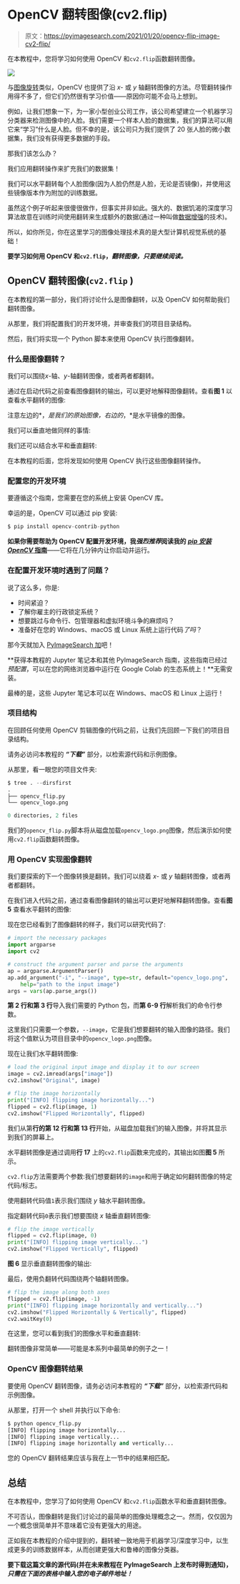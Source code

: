 # OpenCV 翻转图像(cv2.flip)

> 原文：<https://pyimagesearch.com/2021/01/20/opencv-flip-image-cv2-flip/>

在本教程中，您将学习如何使用 OpenCV 和`cv2.flip`函数翻转图像。

![](img/d5164957a77c860a71f9c1153360352c.png)

与[图像旋转](https://pyimagesearch.com/2021/01/20/opencv-rotate-image/)类似，OpenCV 也提供了沿 *x-* 或 *y* 轴翻转图像的方法。尽管翻转操作用得不多了，但它们仍然很有学习价值——原因你可能不会马上想到。

例如，让我们想象一下，为一家小型创业公司工作，该公司希望建立一个机器学习分类器来检测图像中的人脸。我们需要一个样本人脸的数据集，我们的算法可以用它来“学习”什么是人脸。但不幸的是，该公司只为我们提供了 20 张人脸的微小数据集，我们没有获得更多数据的手段。

那我们该怎么办？

我们应用翻转操作来扩充我们的数据集！

我们可以水平翻转每个人脸图像(因为人脸仍然是人脸，无论是否镜像)，并使用这些镜像版本作为附加的训练数据。

虽然这个例子听起来很傻很做作，但事实并非如此。强大的、数据饥渴的深度学习算法故意在训练时间使用翻转来生成额外的数据(通过一种叫做[数据增强](https://pyimagesearch.com/2019/07/08/keras-imagedatagenerator-and-data-augmentation/)的技术)。

所以，如你所见，你在这里学习的图像处理技术真的是大型计算机视觉系统的基础！

**要学习如何用 OpenCV 和`cv2.flip`，*翻转图像，只要继续阅读。***

## **OpenCV 翻转图像(`cv2.flip` )**

在本教程的第一部分，我们将讨论什么是图像翻转，以及 OpenCV 如何帮助我们翻转图像。

从那里，我们将配置我们的开发环境，并审查我们的项目目录结构。

然后，我们将实现一个 Python 脚本来使用 OpenCV 执行图像翻转。

### **什么是图像翻转？**

我们可以围绕*x*-轴、*y*-轴翻转图像，或者两者都翻转。

通过在启动代码之前查看图像翻转的输出，可以更好地解释图像翻转。查看**图 1** 以查看水平翻转的图像:

注意左边的*，*是我们的原始图像，右边的*，*是水平镜像的图像。

我们可以垂直地做同样的事情:

我们还可以结合水平和垂直翻转:

在本教程的后面，您将发现如何使用 OpenCV 执行这些图像翻转操作。

### **配置您的开发环境**

要遵循这个指南，您需要在您的系统上安装 OpenCV 库。

幸运的是，OpenCV 可以通过 pip 安装:

```py
$ pip install opencv-contrib-python
```

**如果你需要帮助为 OpenCV 配置开发环境，我*强烈推荐*阅读我的** [***pip 安装 OpenCV* 指南**](https://pyimagesearch.com/2018/09/19/pip-install-opencv/)——它将在几分钟内让你启动并运行。

### **在配置开发环境时遇到了问题？**

说了这么多，你是:

*   时间紧迫？
*   了解你雇主的行政锁定系统？
*   想要跳过与命令行、包管理器和虚拟环境斗争的麻烦吗？
*   准备好在您的 Windows、macOS 或 Linux 系统上运行代码*了吗*？

那今天就加入 [PyImageSearch 加](https://pyimagesearch.com/pyimagesearch-plus/)吧！

**获得本教程的 Jupyter 笔记本和其他 PyImageSearch 指南，这些指南已经过*预配置*，可以在您的网络浏览器中运行在 Google Colab 的生态系统上！**无需安装。

最棒的是，这些 Jupyter 笔记本可以在 Windows、macOS 和 Linux 上运行！

### **项目结构**

在回顾任何使用 OpenCV 剪辑图像的代码之前，让我们先回顾一下我们的项目目录结构。

请务必访问本教程的 ***“下载”*** 部分，以检索源代码和示例图像。

从那里，看一眼您的项目文件夹:

```py
$ tree . --dirsfirst
.
├── opencv_flip.py
└── opencv_logo.png

0 directories, 2 files
```

我们的`opencv_flip.py`脚本将从磁盘加载`opencv_logo.png`图像，然后演示如何使用`cv2.flip`函数翻转图像。

### **用 OpenCV 实现图像翻转**

我们要探索的下一个图像转换是翻转。我们可以绕着 *x-* 或 *y* 轴翻转图像，或者两者都翻转。

在我们进入代码之前，通过查看图像翻转的输出可以更好地解释翻转图像。查看**图 5** 查看水平翻转的图像:

现在您已经看到了图像翻转的样子，我们可以研究代码了:

```py
# import the necessary packages
import argparse
import cv2

# construct the argument parser and parse the arguments
ap = argparse.ArgumentParser()
ap.add_argument("-i", "--image", type=str, default="opencv_logo.png",
	help="path to the input image")
args = vars(ap.parse_args())
```

**第 2 行和第 3 行**导入我们需要的 Python 包，而**第 6-9 行**解析我们的命令行参数。

这里我们只需要一个参数，`--image`，它是我们想要翻转的输入图像的路径。我们将这个值默认为项目目录中的`opencv_logo.png`图像。

现在让我们水平翻转图像:

```py
# load the original input image and display it to our screen
image = cv2.imread(args["image"])
cv2.imshow("Original", image)

# flip the image horizontally
print("[INFO] flipping image horizontally...")
flipped = cv2.flip(image, 1)
cv2.imshow("Flipped Horizontally", flipped)
```

我们从第**行的第 12 行和第 13 行**开始，从磁盘加载我们的输入图像，并将其显示到我们的屏幕上。

水平翻转图像是通过调用**行 17** 上的`cv2.flip`函数来完成的，其输出如图**图 5** 所示。

`cv2.flip`方法需要两个参数:我们想要翻转的`image`和用于确定如何翻转图像的特定代码/标志。

使用翻转代码值`1`表示我们围绕 *y* 轴水平翻转图像。

指定翻转代码`0`表示我们想要围绕 *x* 轴垂直翻转图像:

```py
# flip the image vertically
flipped = cv2.flip(image, 0)
print("[INFO] flipping image vertically...")
cv2.imshow("Flipped Vertically", flipped)
```

**图 6** 显示垂直翻转图像的输出:

最后，使用负翻转代码围绕两个轴翻转图像。

```py
# flip the image along both axes
flipped = cv2.flip(image, -1)
print("[INFO] flipping image horizontally and vertically...")
cv2.imshow("Flipped Horizontally & Vertically", flipped)
cv2.waitKey(0)
```

在这里，您可以看到我们的图像水平和垂直翻转:

翻转图像非常简单——可能是本系列中最简单的例子之一！

### **OpenCV 图像翻转结果**

要使用 OpenCV 翻转图像，请务必访问本教程的 ***“下载”*** 部分，以检索源代码和示例图像。

从那里，打开一个 shell 并执行以下命令:

```py
$ python opencv_flip.py 
[INFO] flipping image horizontally...
[INFO] flipping image vertically...
[INFO] flipping image horizontally and vertically...
```

您的 OpenCV 翻转结果应该与我在上一节中的结果相匹配。

## **总结**

在本教程中，您学习了如何使用 OpenCV 和`cv2.flip`函数水平和垂直翻转图像。

不可否认，图像翻转是我们讨论过的最简单的图像处理概念之一。然而，仅仅因为一个概念很简单并不意味着它没有更强大的用途。

正如我在本教程的介绍中提到的，翻转被一致地用于机器学习/深度学习中，以生成更多的训练数据样本，从而创建更强大和鲁棒的图像分类器。

**要下载这篇文章的源代码(并在未来教程在 PyImageSearch 上发布时得到通知)，*只需在下面的表格中输入您的电子邮件地址！***